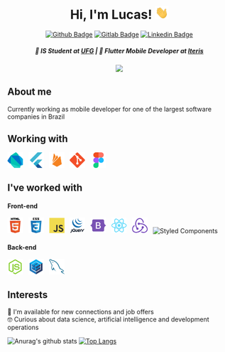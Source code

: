 <div align="center">
  <h1>
    Hi, I'm Lucas! 
    <img src="https://raw.githubusercontent.com/ABSphreak/ABSphreak/master/gifs/Hi.gif" width="30px"> 
  </h1> 
  
[![Github Badge](https://img.shields.io/badge/github%20-%23323330.svg?&style=for-the-badge&logo=github&logoColor=white&color=black&link=https://github.com/lucaspmatos)](https://github.com/lucaspmatos)
[![Gitlab Badge](https://img.shields.io/badge/gitlab%20-%23323330.svg?&style=for-the-badge&logo=gitlab&logoColor=white&color=purple&link=https://gitlab.com/lucaspmatos)](https://gitlab.com/lucaspmatos)
[![Linkedin Badge](https://img.shields.io/badge/linkedin%20-%23323330.svg?&style=for-the-badge&logo=linkedin&logoColor=white&color=blue&link=https://www.linkedin.com/in/lucaspmatos/)](https://www.linkedin.com/in/lucaspmatos/)

##### :closed_book: IS Student at [UFG](https://ufg.br) | :briefcase: Flutter Mobile Developer at [Iteris](https://www.iteris.com.br)

![](https://visitor-badge.glitch.me/badge?page_id=lucaspmatos)

</div>

## About me
Currently working as mobile developer for one of the largest software companies in Brazil

## Working with
<img height="35" title="Dart" alt="Dart" src="https://raw.githubusercontent.com/devicons/devicon/master/icons/dart/dart-original.svg"> &nbsp;
<img height="35" title="Flutter" alt="Flutter" src="https://github.com/devicons/devicon/blob/master/icons/flutter/flutter-original.svg"> &nbsp;
<img height="35" title="Firebase" alt="Firebase" src="https://raw.githubusercontent.com/devicons/devicon/master/icons/firebase/firebase-plain.svg"> &nbsp;
<img height="35" title="Git" alt="Git" src="https://raw.githubusercontent.com/devicons/devicon/master/icons/git/git-original.svg"> &nbsp;
<img height="35" title="Figma" alt="Figma" src="https://raw.githubusercontent.com/devicons/devicon/master/icons/figma/figma-original.svg"> &nbsp;

## I've worked with
#### Front-end
<img height="35" title="HTML5" alt="HTML5" src="https://raw.githubusercontent.com/devicons/devicon/master/icons/html5/html5-original-wordmark.svg"> &nbsp;
<img height="35" title="CSS3" alt="CSS3" src="https://github.com/devicons/devicon/blob/master/icons/css3/css3-original-wordmark.svg"> &nbsp;
<img height="35" title="JavaScript" alt="JavaScript" src="https://raw.githubusercontent.com/devicons/devicon/master/icons/javascript/javascript-original.svg"> &nbsp;
<img height="35" title="jQuery" alt="jQuery" src="https://raw.githubusercontent.com/devicons/devicon/master/icons/jquery/jquery-original-wordmark.svg"> &nbsp;
<img height="35" title="Bootstrap" alt="Bootstrap" src="https://raw.githubusercontent.com/devicons/devicon/master/icons/bootstrap/bootstrap-plain.svg"> &nbsp;
<img height="35" title="React" alt="React" src="https://github.com/devicons/devicon/blob/master/icons/react/react-original.svg"> &nbsp;
<img height="35" title="Redux" alt="Redux" src="https://raw.githubusercontent.com/devicons/devicon/master/icons/redux/redux-original.svg"> &nbsp;
<img height="35" title="Styled Components" alt="Styled Components" src="https://miro.medium.com/max/480/1*Iohnw2aOQ5EBghVoqKA7VA.png"> &nbsp;

#### Back-end
<img height="35" title="Node.js" alt="Node.js" src="https://raw.githubusercontent.com/devicons/devicon/master/icons/nodejs/nodejs-original.svg"> &nbsp;
<img height="35" title="Sequelize" alt="Sequelize" src="https://raw.githubusercontent.com/devicons/devicon/master/icons/sequelize/sequelize-original.svg"> &nbsp;
<img height="35" title="MySQL" alt="MySQL" src="https://raw.githubusercontent.com/devicons/devicon/master/icons/mysql/mysql-original.svg"> &nbsp;

## Interests
:handshake: I'm available for new connections and job offers<br>
:nerd_face: Curious about data science, artificial intelligence and development operations<br>

![Anurag's github stats](https://github-readme-stats.vercel.app/api?username=lucaspmatos&count_private=true&show_icons=true&hide=issues&title_color=000000&icon_color=5C2DAE&line_height=24)
[![Top Langs](https://github-readme-stats.vercel.app/api/top-langs/?username=lucaspmatos&layout=compact&show_icons=true&title_color=000000&icon_color=5C2DAE)](https://github.com/anuraghazra/github-readme-stats)
